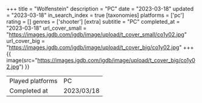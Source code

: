 +++
title = "Wolfenstein"
description = "PC"
date = "2023-03-18"
updated = "2023-03-18"
in_search_index = true
[taxonomies]
platforms = ['pc']
rating = []
genres = ['shooter']
[extra]
subtitle = "PC"
completed_at = "2023-03-18"
url_cover_small = "https://images.igdb.com/igdb/image/upload/t_cover_small/co1y02.jpg"
url_cover_big = "https://images.igdb.com/igdb/image/upload/t_cover_big/co1y02.jpg"
+++
{{ image(src="https://images.igdb.com/igdb/image/upload/t_cover_big/co1y02.jpg") }}

|              |            |
| ------------ | ---------- |
| Played platforms    | PC |
| Completed at | 2023/03/18 |


